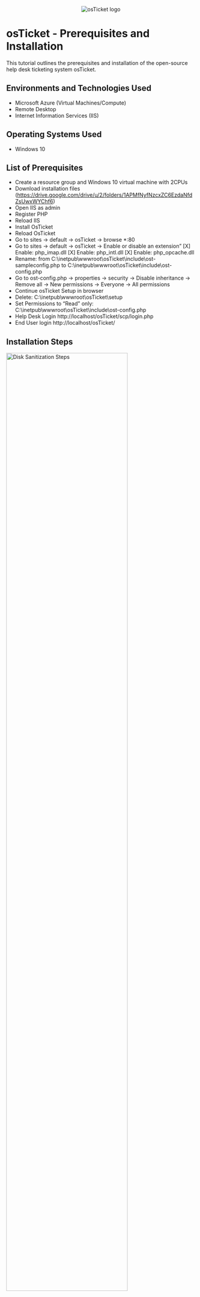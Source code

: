 <p align="center">
<img src="https://i.imgur.com/Clzj7Xs.png" alt="osTicket logo"/>
</p>

<h1>osTicket - Prerequisites and Installation</h1>
This tutorial outlines the prerequisites and installation of the open-source help desk ticketing system osTicket.<br />

<h2>Environments and Technologies Used</h2>

- Microsoft Azure (Virtual Machines/Compute)
- Remote Desktop
- Internet Information Services (IIS)

<h2>Operating Systems Used </h2>

- Windows 10</b> 

<h2>List of Prerequisites</h2>

- Create a resource group and Windows 10 virtual machine with 2CPUs
- Download installation files (https://drive.google.com/drive/u/2/folders/1APMfNyfNzcxZC6EzdaNfdZsUwxWYChf6)
- Open IIS as admin
- Register PHP
- Reload IIS
- Install OsTicket
- Reload OsTicket
- Go to sites -> default -> osTicket -> browse *:80
- Go to sites -> default -> osTicket -> Enable or disable an extension”
[X] Enable: php_imap.dll
[X] Enable: php_intl.dll
[X] Enable: php_opcache.dll
- Rename: from C:\inetpub\wwwroot\osTicket\include\ost-sampleconfig.php to C:\inetpub\wwwroot\osTicket\include\ost-config.php
- Go to ost-config.php -> properties -> security -> Disable inheritance -> Remove all -> New permissions -> Everyone -> All permissions
- Continue osTicket Setup in browser
- Delete: C:\inetpub\wwwroot\osTicket\setup
- Set Permissions to “Read” only: C:\inetpub\wwwroot\osTicket\include\ost-config.php
- Help Desk Login http://localhost/osTicket/scp/login.php
- End User login http://localhost/osTicket/

<h2>Installation Steps</h2>

<p>
<img src=https://i.imgur.com/XEebItf.png height="80%" width="80%" alt="Disk Sanitization Steps"/>
</p>
<p>
Install / Enable IIS in Windows VIA the Control Panel -> Programs -> Turn Windows Features on/off.
Select Internet Information Services -> Web Management Tools -> IIS Management Console	[X] IIS Management Console.
Next choose CGI and Common HTTP Features by selecting 
World Wide Web Services -> Application Development Features ->
[X] CGI
[X] Common HTTP Features.

</p>
<br />

<p>
<img src=https://i.imgur.com/fr9mWFk.png height="80%" width="80%" alt="Disk Sanitization Steps"/>
</p>
<p>
Open IIS -> Register PHP Manager -> Reload IIS by restarting the server
</p>
<br />

<p>
<img src=https://i.imgur.com/Sc2jM5k.png height="80%" width="80%" alt="Disk Sanitization Steps"/>
</p>
Setup Complete!
</p>
<br />
